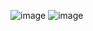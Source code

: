 

![image](https://github.com/user-attachments/assets/a457dc39-8837-435e-bea2-fa07c2ad389a)
![image](https://github.com/user-attachments/assets/804c3992-42d6-4cf7-818f-6f902587c0b4)
